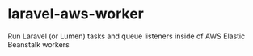 # laravel-aws-worker
Run Laravel (or Lumen) tasks and queue listeners inside of AWS Elastic Beanstalk workers
